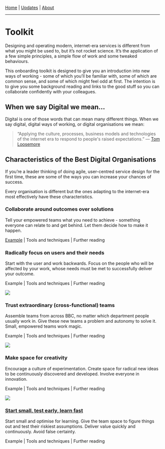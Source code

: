 [Home](index.html) | [Updates](/updates/index.html) | [About](/about/index.html)

----


# Toolkit
Designing and operating modern, internet-era services is different from what you might be used to, but it’s not rocket science. It’s the application of a few simple principles, a simple flow of work and some tweaked behaviours. 

This onboarding toolkit is designed to give you an introduction into new ways of working - some of which you’ll be familiar with, some of which are common sense, and some of which might feel odd at first. The intention is to give you some background reading and links to the good stuff so you can collaborate confidently with your colleagues.


## When we say Digital we mean…

Digital is one of those words that can mean many different things.  When we say digital, digital ways of working, or digital organisations we mean:

> “Applying the culture, processes, business models and technologies of the internet era to respond to people's raised expectations.”
— [Tom Loosemore](https://twitter.com/tomskitomski/status/880099461132845056?s=61&t=coARUPj3Xs-J_RGrJtF8rA)

## Characteristics of the Best Digital Organisations

If you’re a leader thinking of doing agile, user-centred service design for the first time, these are some of the ways you can increase your chances of success.  

Every organisation is different but the ones adapting to the internet-era most effectively have these characteristics.

### Collaborate around outcomes over solutions

Tell your empowered teams what you need to achieve -  something everyone can relate to and get behind. Let them decide how to make it happen.

[Example](/outcomes-over-solutions.html) | Tools and techniques | Further reading


### Radically focus on users and their needs

Start with the user and work backwards.  Focus on the people who will be affected by your work, whose needs must be met to successfully deliver your outcome.

Example | Tools and techniques | Further reading


![](https://paper-attachments.dropboxusercontent.com/s_8A5F842EB21A586EB15F7416C8459A5B383B8D95A85DF54255816D981144192A_1677765826585_teams.png)

### Trust extraordinary (cross-functional) teams

Assemble teams from across BBC, no matter which department people usually work in. Give these new teams a problem and autonomy to solve it. Small, empowered teams work magic.

Example | Tools and techniques | Further reading


![](https://paper-attachments.dropboxusercontent.com/s_8A5F842EB21A586EB15F7416C8459A5B383B8D95A85DF54255816D981144192A_1677766220658_creativity.png)

### Make space for creativity

Encourage a culture of experimentation.
Create space for radical new ideas to be continuously discovered and developed. Involve everyone in innovation.

Example | Tools and techniques | Further reading

![](https://paper-attachments.dropboxusercontent.com/s_8A5F842EB21A586EB15F7416C8459A5B383B8D95A85DF54255816D981144192A_1677766226651_learn.png)


### [Start small, test early, learn fast](/start-small.html)

Start small and optimise for learning.  Give the team space to figure things out and test their riskiest assumptions. Deliver value quickly and continuously. Avoid false certainty.

Example | Tools and techniques | Further reading
